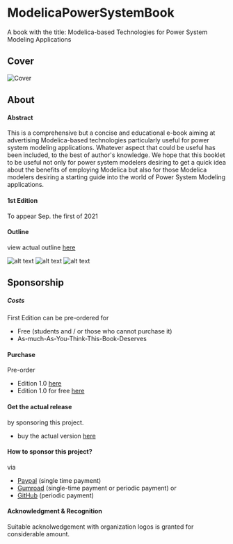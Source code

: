# ModelicaPowerSystemBook
A book with the title: Modelica-based Technologies for Power System Modeling Applications

## Cover

![Cover](MPSCoverActual.png)

## About 

#### Abstract

This is a comprehensive but a concise and educational e-book aiming at advertising Modelica-based technologies particularly useful for power system modeling applications. Whatever aspect that could be useful has been included, to the best of author's knowledge. We hope that this booklet to be useful not only for power system modelers desiring to get a quick idea about the benefits of employing Modelica but also for those Modelica modelers desiring a starting guide into the world of Power System Modeling applications.  

#### 1st Edition

To appear Sep. the first of 2021

#### Outline 

view actual outline [here](https://github.com/Mathemodica/ModelicaPowerSystemBook/blob/main/ModelicaPowerSys-outline.pdf)

![alt text](https://github.com/Mathemodica/ModelicaPowerSystemBook/blob/main/ContentsIActual.png)
![alt text](https://github.com/Mathemodica/ModelicaPowerSystemBook/blob/main/ContentsIIActual.png)
![alt text](https://github.com/Mathemodica/ModelicaPowerSystemBook/blob/main/ContentsIIIActual.png)

## Sponsorship

##### Costs 

First Edition can be pre-ordered for 

* Free (students and / or those who cannot purchase it)
* As-much-As-You-Think-This-Book-Deserves 

#### Purchase

Pre-order 
- Edition 1.0 [here](https://gum.co/mathemodica-powsys)
- Edition 1.0 for free [here](https://gum.co/mathemodica-powsys-free) 

#### Get the actual release 

by sponsoring this project. 

- buy the actual version [here](https://gum.co/mathemodica-powsys-sponsorship) 

#### How to sponsor this project? 

via 

- [Paypal](https://www.paypal.com/paypalme/mathemodica) (single time payment) 
- [Gumroad](https://gum.co/mathemodica-powsys-sponsorship) (single-time payment or periodic payment)
or
- [GitHub](https://github.com/sponsors/AtiyahElsheikh) (periodic payment)  

#### Acknowledgment & Recognition 

Suitable acknolwedgement with organization logos is granted for considerable amount.   

